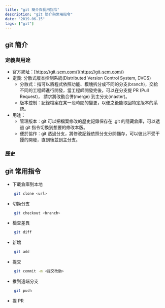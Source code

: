 ```yaml
---
title: "git 簡介與長用指令"
description: "git 簡介與常用指令"
date: "2019-06-15"
tags: ["git"]
---
```


## git 簡介

### 定義與用途
- 官方網址：[https://git-scm.com/](https://git-scm.com/)
- 定義: 分散式版本控制系統(Distributed Version Control System, DVCS)
    - 分散式：指可以將程式依照功能、模塊拆分成不同的分支(branch)，交給不同的工程師進行開發，當工程師開發完後，可以在分支提 PR (Pull Request)， 請求將改動合併(merge) 到主分支(master)。
    - 版本控制：記錄檔案在某一段時間的變更，以便之後能取回特定版本的系統。
- 用途：
    - 管理版本：git 可以把檔案修改的歷史記錄保存在 .git 的隱藏倉庫，可以透過 git 指令切換到想要的修改本版。
    - 便於協作：git 透過分支，將修改記錄依照分支分開儲存，可以彼此不受干擾的開發，直到後並到主分支。

### 歷史


## git 常用指令
- 下載倉庫到本地 
```bash
    git clone <url>
```
- 切換分支
```bash
    git checkout <branch>
```
- 檢查差異
```bash
    git diff
```
- 新增
```bash
    git add
```
- 提交
```bash
    git commit -m <提交改動>
```
- 推到遠端分支
```bash
    git push
```
- 提 PR

